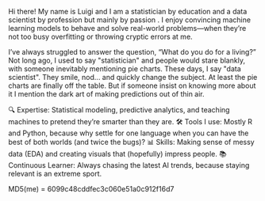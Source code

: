 Hi there! My name is Luigi and I am a statistician by education and a data scientist by profession but mainly by passion . 
I enjoy convincing machine learning models to behave and solve real-world problems—when they’re not too busy overfitting or throwing cryptic errors at me.

I’ve always struggled to answer the question, “What do you do for a living?” Not long ago, I used to say "statistician" and people would stare blankly, with someone inevitably mentioning pie charts. These days, I say "data scientist". They smile, nod... and quickly change the subject. At least the pie charts are finally off the table. But if someone insist on knowing more about it I mention the dark art of making predictions out of thin air.

🔍 Expertise: Statistical modeling, predictive analytics, and teaching machines to pretend they’re smarter than they are.
🛠️ Tools I use: Mostly R and Python, because why settle for one language when you can have the best of both worlds (and twice the bugs)?
📊 Skills: Making sense of messy data (EDA) and creating visuals that (hopefully) impress people.
📚 Continuous Learner: Always chasing the latest AI trends, because staying relevant is an extreme sport.

MD5(me) = 6099c48cddfec3c060e51a0c912f16d7
